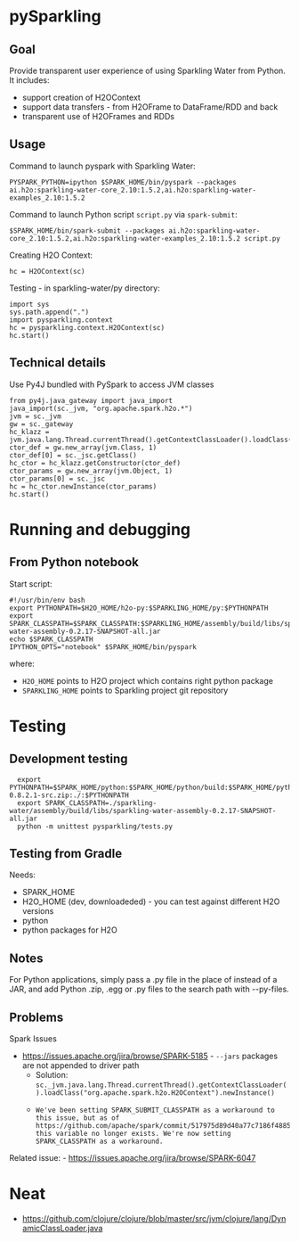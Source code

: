 # pySparkling

## Goal
Provide transparent user experience of using Sparkling Water from Python.
It includes:
  - support creation of H2OContext
  - support data transfers - from H2OFrame to DataFrame/RDD and back
  - transparent use of H2OFrames and RDDs

## Usage

Command to launch pyspark with Sparkling Water:
 ```
PYSPARK_PYTHON=ipython $SPARK_HOME/bin/pyspark --packages ai.h2o:sparkling-water-core_2.10:1.5.2,ai.h2o:sparkling-water-examples_2.10:1.5.2
```

Command to launch Python script `script.py` via `spark-submit`:
```
$SPARK_HOME/bin/spark-submit --packages ai.h2o:sparkling-water-core_2.10:1.5.2,ai.h2o:sparkling-water-examples_2.10:1.5.2 script.py
```

Creating H2O Context:
```
hc = H2OContext(sc)
```


Testing - in sparkling-water/py directory:
```
import sys
sys.path.append(".")
import pysparkling.context
hc = pysparkling.context.H2OContext(sc)
hc.start()
```

## Technical details

Use Py4J bundled with PySpark to access JVM classes

```
from py4j.java_gateway import java_import
java_import(sc._jvm, "org.apache.spark.h2o.*")
jvm = sc._jvm
gw = sc._gateway
hc_klazz = jvm.java.lang.Thread.currentThread().getContextClassLoader().loadClass("org.apache.spark.h2o.H2OContext")
ctor_def = gw.new_array(jvm.Class, 1)
ctor_def[0] = sc._jsc.getClass()
hc_ctor = hc_klazz.getConstructor(ctor_def)
ctor_params = gw.new_array(jvm.Object, 1)
ctor_params[0] = sc._jsc
hc = hc_ctor.newInstance(ctor_params)
hc.start()

```

# Running and debugging

## From Python notebook
Start script:
 
```
#!/usr/bin/env bash
export PYTHONPATH=$H2O_HOME/h2o-py:$SPARKLING_HOME/py:$PYTHONPATH
export SPARK_CLASSPATH=$SPARK_CLASSPATH:$SPARKLING_HOME/assembly/build/libs/sparkling-water-assembly-0.2.17-SNAPSHOT-all.jar
echo $SPARK_CLASSPATH
IPYTHON_OPTS="notebook" $SPARK_HOME/bin/pyspark
```

where:
  - `H2O_HOME` points to H2O project which contains right python package
  - `SPARKLING_HOME`  points to Sparkling project git repository


# Testing

## Development testing
```
  export PYTHONPATH=$SPARK_HOME/python:$SPARK_HOME/python/build:$SPARK_HOME/python/lib/py4j-0.8.2.1-src.zip:./:$PYTHONPATH
  export SPARK_CLASSPATH=./sparkling-water/assembly/build/libs/sparkling-water-assembly-0.2.17-SNAPSHOT-all.jar
  python -m unittest pysparkling/tests.py
```
## Testing from Gradle
Needs:
  - SPARK_HOME
  - H2O_HOME (dev, downloadeded) - you can test against different H2O versions
  - python 
  - python packages for H2O

## Notes
For Python applications, simply pass a .py file in the place of <application-jar> instead of a JAR, and add Python .zip, .egg or .py files to the search path with --py-files.

## Problems

Spark Issues
  - https://issues.apache.org/jira/browse/SPARK-5185 - `--jars` packages are not appended to driver path
     * Solution: `sc._jvm.java.lang.Thread.currentThread().getContextClassLoader().loadClass("org.apache.spark.h2o.H2OContext").newInstance()`
     * ```
       We've been setting SPARK_SUBMIT_CLASSPATH as a workaround to this issue, but as of https://github.com/apache/spark/commit/517975d89d40a77c7186f488547eed11f79c1e97 this variable no longer exists. We're now setting SPARK_CLASSPATH as a workaround.
       ```

  Related issue:
    - https://issues.apache.org/jira/browse/SPARK-6047


 # Neat
   - https://github.com/clojure/clojure/blob/master/src/jvm/clojure/lang/DynamicClassLoader.java
